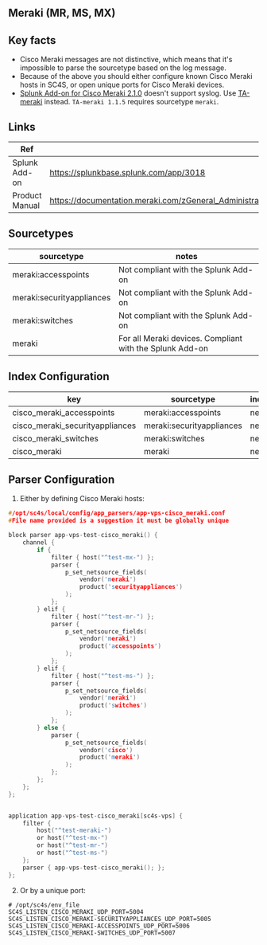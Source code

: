 ## Meraki (MR, MS, MX)

## Key facts
* Cisco Meraki messages are not distinctive, which means that it's impossible to parse the sourcetype based on the log message.
* Because of the above you should either configure known Cisco Meraki hosts in SC4S, or open unique ports for Cisco Meraki devices.
* [Splunk Add-on for Cisco Meraki 2.1.0](https://splunkbase.splunk.com/app/5580) doesn't support syslog. Use [TA-meraki](https://splunkbase.splunk.com/app/3018) instead. `TA-meraki 1.1.5` requires sourcetype `meraki`.


## Links
| Ref            | Link                                                                                                    |
|----------------|---------------------------------------------------------------------------------------------------------|
| Splunk Add-on  | <https://splunkbase.splunk.com/app/3018>                                                                 |
| Product Manual | <https://documentation.meraki.com/zGeneral_Administration/Monitoring_and_Reporting/Syslog_Server_Overview_and_Configuration> |

## Sourcetypes

| sourcetype     | notes                                                                                                   |
|----------------|---------------------------------------------------------------------------------------------------------|
| meraki:accesspoints        | Not compliant with the Splunk Add-on                                                            |
| meraki:securityappliances        | Not compliant with the Splunk Add-on                                                      |
| meraki:switches        | Not compliant with the Splunk Add-on                                                                |
| meraki        | For all Meraki devices. Compliant with the Splunk Add-on                                                                             |

## Index Configuration

| key            | sourcetype     | index          | notes          |
|----------------|----------------|----------------|----------------|
| cisco_meraki_accesspoints     | meraki:accesspoints    | netfw          |  |
| cisco_meraki_securityappliances     | meraki:securityappliances    | netfw          |  |
| cisco_meraki_switches     | meraki:switches    | netfw          |  |
| cisco_meraki | meraki | netfw |  |


## Parser Configuration
1. Either by defining Cisco Meraki hosts:
```c
#/opt/sc4s/local/config/app_parsers/app-vps-cisco_meraki.conf
#File name provided is a suggestion it must be globally unique

block parser app-vps-test-cisco_meraki() {
    channel {
        if {
            filter { host("^test-mx-") };
            parser { 
                p_set_netsource_fields(
                    vendor('meraki')
                    product('securityappliances')
                ); 
            };
        } elif {
            filter { host("^test-mr-") };
            parser { 
                p_set_netsource_fields(
                    vendor('meraki')
                    product('accesspoints')
                ); 
            };
        } elif {
            filter { host("^test-ms-") };
            parser { 
                p_set_netsource_fields(
                    vendor('meraki')
                    product('switches')
                ); 
            };
        } else {
            parser { 
                p_set_netsource_fields(
                    vendor('cisco')
                    product('meraki')
                ); 
            };
        };
    }; 
};


application app-vps-test-cisco_meraki[sc4s-vps] {
    filter {
        host("^test-meraki-")
        or host("^test-mx-")
        or host("^test-mr-")
        or host("^test-ms-")
    };
    parser { app-vps-test-cisco_meraki(); };
};
```

2. Or by a unique port:
```
# /opt/sc4s/env_file
SC4S_LISTEN_CISCO_MERAKI_UDP_PORT=5004
SC4S_LISTEN_CISCO_MERAKI-SECURITYAPPLIANCES_UDP_PORT=5005
SC4S_LISTEN_CISCO_MERAKI-ACCESSPOINTS_UDP_PORT=5006
SC4S_LISTEN_CISCO_MERAKI-SWITCHES_UDP_PORT=5007
```